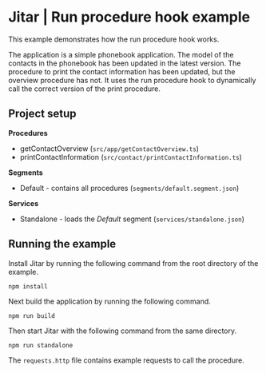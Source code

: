 
# Jitar | Run procedure hook example

This example demonstrates how the run procedure hook works.

The application is a simple phonebook application. The model of the contacts in the phonebook has been updated in the latest version. The procedure to print the contact information has been updated, but the overview procedure has not. It uses the run procedure hook to dynamically call the correct version of the print procedure.

## Project setup

**Procedures**

* getContactOverview (`src/app/getContactOverview.ts`)
* printContactInformation (`src/contact/printContactInformation.ts`)

**Segments**

* Default - contains all procedures (`segments/default.segment.json`)

**Services**

* Standalone - loads the *Default* segment (`services/standalone.json`)

## Running the example

Install Jitar by running the following command from the root directory of the example.

```
npm install
```

Next build the application by running the following command.

```
npm run build
```

Then start Jitar with the following command from the same directory.

```
npm run standalone
```

The ``requests.http`` file contains example requests to call the procedure.
